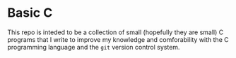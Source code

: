 # Basic C

This repo is inteded to be a collection of small (hopefully they are small) C programs that I write to improve my knowledge and comforability with the C programming language and the `git` version control system.
